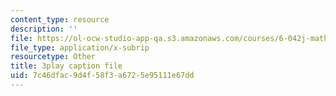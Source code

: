 ```yaml
---
content_type: resource
description: ''
file: https://ol-ocw-studio-app-qa.s3.amazonaws.com/courses/6-042j-mathematics-for-computer-science-spring-2015/7c46dfac9d4f58f3a6725e95111e67dd_BH4qlkYCLW0.vtt
file_type: application/x-subrip
resourcetype: Other
title: 3play caption file
uid: 7c46dfac-9d4f-58f3-a672-5e95111e67dd
---
```

